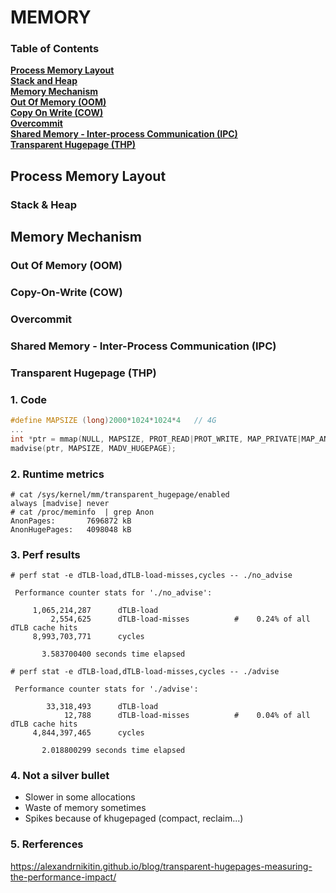 # MEMORY


### Table of Contents
**[Process Memory Layout](#process-memory-layout)**<br>
  **[Stack and Heap](#stack--heap)**<br>
**[Memory Mechanism](#memory-mechanism)**<br>
  **[Out Of Memory (OOM)](#out-of-memory-oom)**<br>
  **[Copy On Write (COW)](#copy-on-write-cow)**<br>
  **[Overcommit](#overcommit)**<br>
  **[Shared Memory - Inter-process Communication (IPC)](#share-memory---inter-process-communication-ipc)**<br>
  **[Transparent Hugepage (THP)](#transparent-hugepage-thp)**<br>

## Process Memory Layout
### Stack & Heap
## Memory Mechanism
### Out Of Memory (OOM)
### Copy-On-Write (COW)
### Overcommit
### Shared Memory - Inter-Process Communication (IPC)
### Transparent Hugepage (THP)
### 1. Code
```C
#define MAPSIZE (long)2000*1024*1024*4   // 4G
...
int *ptr = mmap(NULL, MAPSIZE, PROT_READ|PROT_WRITE, MAP_PRIVATE|MAP_ANONYMOUS, -1, 0);
madvise(ptr, MAPSIZE, MADV_HUGEPAGE);
```
### 2. Runtime metrics
```console
# cat /sys/kernel/mm/transparent_hugepage/enabled
always [madvise] never
# cat /proc/meminfo  | grep Anon
AnonPages:       7696872 kB
AnonHugePages:   4098048 kB
```
### 3. Perf results
```console
# perf stat -e dTLB-load,dTLB-load-misses,cycles -- ./no_advise 

 Performance counter stats for './no_advise':

     1,065,214,287      dTLB-load                                                   
         2,554,625      dTLB-load-misses          #    0.24% of all dTLB cache hits 
     8,993,703,771      cycles                   

       3.583700400 seconds time elapsed

# perf stat -e dTLB-load,dTLB-load-misses,cycles -- ./advise 

 Performance counter stats for './advise':

        33,318,493      dTLB-load                                                   
            12,788      dTLB-load-misses          #    0.04% of all dTLB cache hits 
     4,844,397,465      cycles                   

       2.018800299 seconds time elapsed
```
### 4. Not a silver bullet
  * Slower in some allocations
  * Waste of memory sometimes
  * Spikes because of khugepaged (compact, reclaim...)

### 5. Rerferences
https://alexandrnikitin.github.io/blog/transparent-hugepages-measuring-the-performance-impact/
